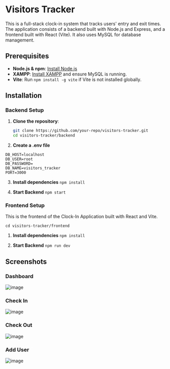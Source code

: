 # Visitors Tracker

This is a full-stack clock-in system that tracks users' entry and exit times. The application consists of a backend built with Node.js and Express, and a frontend built with React (Vite). It also uses MySQL for database management.

## Prerequisites

- **Node.js & npm**: [Install Node.js](https://nodejs.org/)
- **XAMPP**: [Install XAMPP](https://www.apachefriends.org/index.html) and ensure MySQL is running.
- **Vite**: Run `npm install -g vite` if Vite is not installed globally.

## Installation

### Backend Setup

1. **Clone the repository**:
   ```bash
   git clone https://github.com/your-repo/visitors-tracker.git
   cd visitors-tracker/backend
   ```
2. **Create a .env file**

```
DB_HOST=localhost
DB_USER=root
DB_PASSWORD=
DB_NAME=visitors_tracker
PORT=3000
```

3. **Install dependencies**
   `npm install`

4. **Start Backend**
   `npm start`

### Frontend Setup

This is the frontend of the Clock-In Application built with React and Vite.

`cd visitors-tracker/frontend`

1. **Install dependencies**
   `npm install`

2. **Start Backend**
   `npm run dev`

## Screenshots

### Dashboard

![image](https://github.com/user-attachments/assets/1b653f40-dfca-4b94-8a24-c55585e90d19)

### Check In

![image](https://github.com/user-attachments/assets/15b5a54e-e90d-434b-bdb2-06f2f071b03e)

### Check Out

![image](https://github.com/user-attachments/assets/7e057db0-0dc0-4531-a76c-7b83c5a150b4)

### Add User

![image](https://github.com/user-attachments/assets/1043363a-1480-4f1e-8627-ff8f85520e44)
